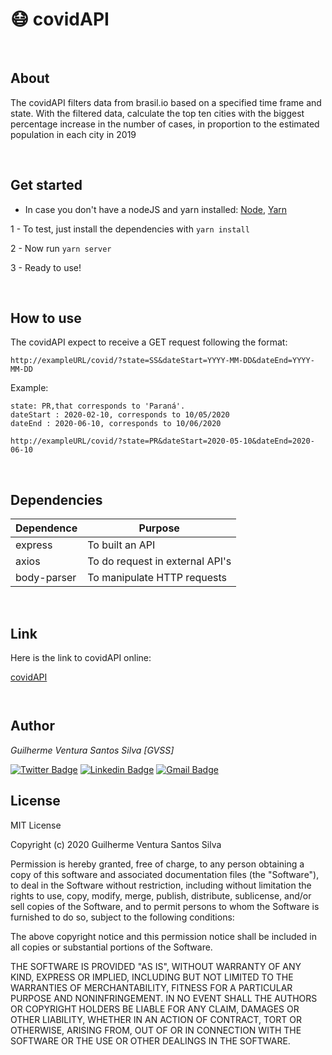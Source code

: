 # 😷 covidAPI

</br>

## About
The covidAPI filters data from brasil.io based on a specified time frame and state. With the filtered data, calculate the top ten cities with the biggest percentage increase in the number of cases, in proportion to the estimated population in each city in 2019
    
</br>

## Get started

* In case you  don't have a nodeJS and yarn installed: [Node](https://nodejs.org/en/), [Yarn](https://classic.yarnpkg.com/)

1 - To test, just install the dependencies with  ``` yarn install ```

2 - Now run ``` yarn server ```

3 - Ready to use!

</br>

## How to use

The covidAPI expect to receive a GET request following the format:

```http://exampleURL/covid/?state=SS&dateStart=YYYY-MM-DD&dateEnd=YYYY-MM-DD```

Example:



```
state: PR,that corresponds to 'Paraná'.
dateStart : 2020-02-10, corresponds to 10/05/2020
dateEnd : 2020-06-10, corresponds to 10/06/2020

```

```http://exampleURL/covid/?state=PR&dateStart=2020-05-10&dateEnd=2020-06-10```

</br>

## Dependencies

Dependence       | Purpose
---------------- | -------------------------
express          |  To built an API 
axios            |  To do request in external API's
body-parser      |  To manipulate HTTP requests

</br>

## Link
Here is the link to covidAPI online:

[covidAPI](https://limitless-chamber-90378.herokuapp.com/)

``` ```
## Author
*Guilherme Ventura Santos Silva [GVSS]*

[![Twitter Badge](https://img.shields.io/badge/-@gventura_ss-6633cc?style=flat-square&labelColor=000000&logo=twitter&logoColor=white&link=https://twitter.com/gventura_ss)](https://twitter.com/gventura_ss) [![Linkedin Badge](https://img.shields.io/badge/-Guilherme%20Ventura-6633cc?style=flat-square&logo=Linkedin&logoColor=black&link=https://www.linkedin.com/in/guilherme-ventura-703612150/)](https://www.linkedin.com/in/guilherme-ventura-703612150/) [![Gmail Badge](https://img.shields.io/badge/-gvssilva@dcomp.ufs.br-6633cc?style=flat-square&logo=Gmail&logoColor=black&link=mailto:gvssilva@dcomp.ufs.br)](mailto:gvssilva@dcomp.ufs.br)

## License 

MIT License

Copyright (c) 2020 Guilherme Ventura Santos Silva

Permission is hereby granted, free of charge, to any person obtaining a copy
of this software and associated documentation files (the "Software"), to deal
in the Software without restriction, including without limitation the rights
to use, copy, modify, merge, publish, distribute, sublicense, and/or sell
copies of the Software, and to permit persons to whom the Software is
furnished to do so, subject to the following conditions:

The above copyright notice and this permission notice shall be included in all
copies or substantial portions of the Software.

THE SOFTWARE IS PROVIDED "AS IS", WITHOUT WARRANTY OF ANY KIND, EXPRESS OR
IMPLIED, INCLUDING BUT NOT LIMITED TO THE WARRANTIES OF MERCHANTABILITY,
FITNESS FOR A PARTICULAR PURPOSE AND NONINFRINGEMENT. IN NO EVENT SHALL THE
AUTHORS OR COPYRIGHT HOLDERS BE LIABLE FOR ANY CLAIM, DAMAGES OR OTHER
LIABILITY, WHETHER IN AN ACTION OF CONTRACT, TORT OR OTHERWISE, ARISING FROM,
OUT OF OR IN CONNECTION WITH THE SOFTWARE OR THE USE OR OTHER DEALINGS IN THE
SOFTWARE.